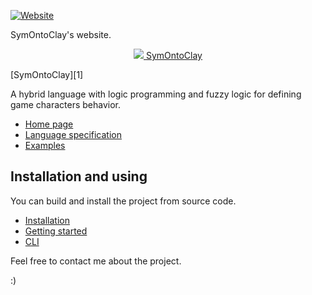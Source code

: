 [![Website](https://img.shields.io/badge/documentation-online-brightgreen)](https://symontoclay.github.io/docs/index.html)


SymOntoClay's website.

<p align="center"><a href="https://symontoclay.github.io" target="_blank">
    <img src="https://symontoclay.github.io/favicon.png"> SymOntoClay
</a></p>

[SymOntoClay][1]

A hybrid language with logic programming and fuzzy logic for defining game characters behavior.

* [Home page](https://symontoclay.github.io/)
* [Language specification](https://symontoclay.github.io/docs/spec.html)
* [Examples](https://symontoclay.github.io/docs/lng_examples/index.html)

## Installation and using
You can build and install the project from source code.

* [Installation](https://symontoclay.github.io/docs/install.html)
* [Getting started](https://symontoclay.github.io/docs/getting-started-cli.html)
* [CLI](https://symontoclay.github.io/docs/cli.html)

Feel free to contact me about the project.

:)

